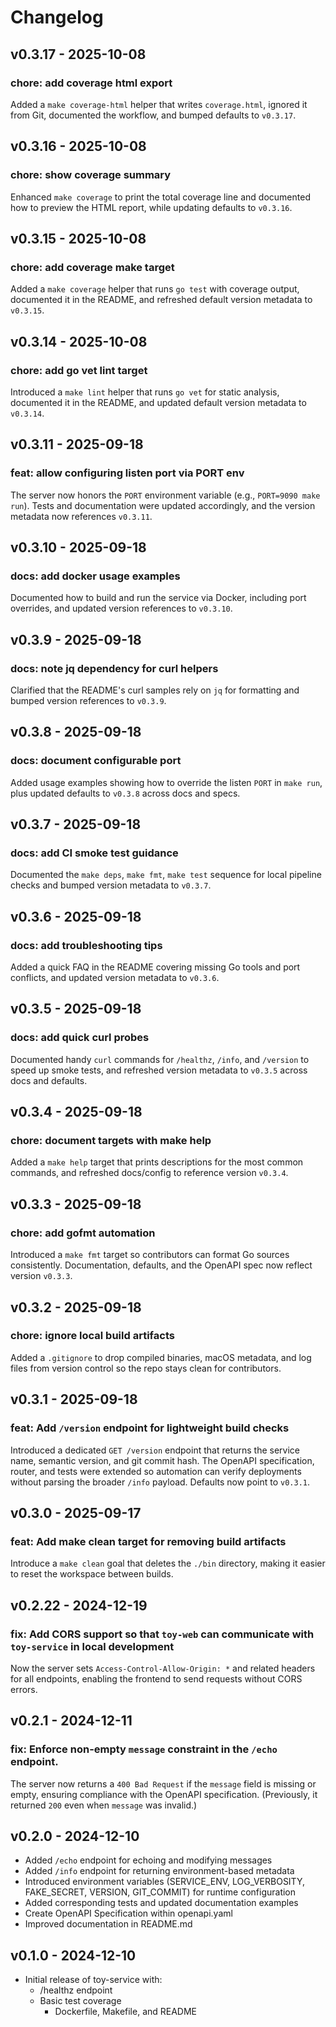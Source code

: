 # Changelog

## v0.3.17 - 2025-10-08

### chore: add coverage html export

Added a `make coverage-html` helper that writes `coverage.html`, ignored it from Git, documented the workflow, and bumped defaults to `v0.3.17`.

## v0.3.16 - 2025-10-08

### chore: show coverage summary

Enhanced `make coverage` to print the total coverage line and documented how to preview the HTML report, while updating defaults to `v0.3.16`.

## v0.3.15 - 2025-10-08

### chore: add coverage make target

Added a `make coverage` helper that runs `go test` with coverage output, documented it in the README, and refreshed default version metadata to `v0.3.15`.

## v0.3.14 - 2025-10-08

### chore: add go vet lint target

Introduced a `make lint` helper that runs `go vet` for static analysis, documented it in the README, and updated default version metadata to `v0.3.14`.

## v0.3.11 - 2025-09-18

### feat: allow configuring listen port via PORT env

The server now honors the `PORT` environment variable (e.g., `PORT=9090 make run`). Tests and documentation were updated accordingly, and the version metadata now references `v0.3.11`.

## v0.3.10 - 2025-09-18

### docs: add docker usage examples

Documented how to build and run the service via Docker, including port overrides, and updated version references to `v0.3.10`.

## v0.3.9 - 2025-09-18

### docs: note jq dependency for curl helpers

Clarified that the README's curl samples rely on `jq` for formatting and bumped version references to `v0.3.9`.

## v0.3.8 - 2025-09-18

### docs: document configurable port

Added usage examples showing how to override the listen `PORT` in `make run`, plus updated defaults to `v0.3.8` across docs and specs.

## v0.3.7 - 2025-09-18

### docs: add CI smoke test guidance

Documented the `make deps`, `make fmt`, `make test` sequence for local pipeline checks and bumped version metadata to `v0.3.7`.

## v0.3.6 - 2025-09-18

### docs: add troubleshooting tips

Added a quick FAQ in the README covering missing Go tools and port conflicts, and updated version metadata to `v0.3.6`.

## v0.3.5 - 2025-09-18

### docs: add quick curl probes

Documented handy `curl` commands for `/healthz`, `/info`, and `/version` to speed up smoke tests, and refreshed version metadata to `v0.3.5` across docs and defaults.

## v0.3.4 - 2025-09-18

### chore: document targets with make help

Added a `make help` target that prints descriptions for the most common commands, and refreshed docs/config to reference version `v0.3.4`.

## v0.3.3 - 2025-09-18

### chore: add gofmt automation

Introduced a `make fmt` target so contributors can format Go sources consistently. Documentation, defaults, and the OpenAPI spec now reflect version `v0.3.3`.

## v0.3.2 - 2025-09-18

### chore: ignore local build artifacts

Added a `.gitignore` to drop compiled binaries, macOS metadata, and log files from version control so the repo stays clean for contributors.

## v0.3.1 - 2025-09-18

### feat: Add `/version` endpoint for lightweight build checks

Introduced a dedicated `GET /version` endpoint that returns the service name, semantic version, and git commit hash. The OpenAPI specification, router, and tests were extended so automation can verify deployments without parsing the broader `/info` payload. Defaults now point to `v0.3.1`.

## v0.3.0 - 2025-09-17

### feat: Add make clean target for removing build artifacts

Introduce a `make clean` goal that deletes the `./bin` directory, making it easier to reset the workspace between builds.

## v0.2.22 - 2024-12-19

### fix: Add CORS support so that `toy-web` can communicate with `toy-service` in local development

Now the server sets `Access-Control-Allow-Origin: *` and related headers for all endpoints, enabling the frontend to send requests without CORS errors.

## v0.2.1 - 2024-12-11

### fix: Enforce non-empty `message` constraint in the `/echo` endpoint. 
  
The server now returns a `400 Bad Request` if the `message` field is missing or empty, ensuring compliance with the OpenAPI specification. (Previously, it returned `200` even when `message` was invalid.)

## v0.2.0 - 2024-12-10

- Added `/echo` endpoint for echoing and modifying messages
- Added `/info` endpoint for returning environment-based metadata
- Introduced environment variables (SERVICE_ENV, LOG_VERBOSITY, FAKE_SECRET, VERSION, GIT_COMMIT) for runtime configuration
- Added corresponding tests and updated documentation examples
- Create OpenAPI Specification within openapi.yaml
- Improved documentation in README.md

## v0.1.0 - 2024-12-10
- Initial release of toy-service with:
  - /healthz endpoint
  - Basic test coverage
    - Dockerfile, Makefile, and README
